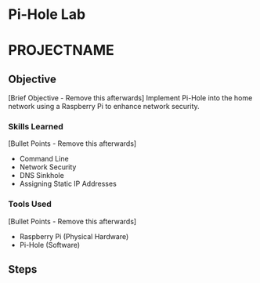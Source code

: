 # Pi-Hole Lab

# PROJECTNAME

## Objective
[Brief Objective - Remove this afterwards]
Implement Pi-Hole into the home network using a Raspberry Pi to enhance network security.


### Skills Learned
[Bullet Points - Remove this afterwards]
- Command Line
- Network Security
- DNS Sinkhole
- Assigning Static IP Addresses


### Tools Used
[Bullet Points - Remove this afterwards]
- Raspberry Pi (Physical Hardware)
- Pi-Hole (Software)


## Steps


